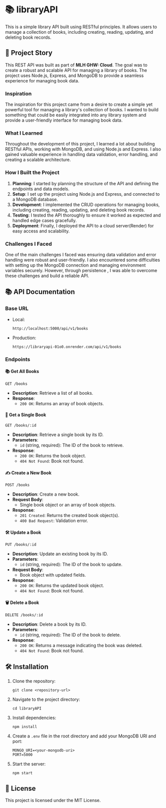# 📚 libraryAPI

This is a simple library API built using RESTful principles. It allows users to manage a collection of books, including creating, reading, updating, and deleting book records.

## 📖 Project Story

This REST API was built as part of **MLH GHW: Cloud**. The goal was to create a robust and scalable API for managing a library of books. The project uses Node.js, Express, and MongoDB to provide a seamless experience for managing book data.

### Inspiration

The inspiration for this project came from a desire to create a simple yet powerful tool for managing a library's collection of books. I wanted to build something that could be easily integrated into any library system and provide a user-friendly interface for managing book data.

### What I Learned

Throughout the development of this project, I learned a lot about building RESTful APIs, working with MongoDB, and using Node.js and Express. I also gained valuable experience in handling data validation, error handling, and creating a scalable architecture.

### How I Built the Project

1. **Planning**: I started by planning the structure of the API and defining the endpoints and data models.
2. **Setup**: I set up the project using Node.js and Express, and connected to a MongoDB database.
3. **Development**: I implemented the CRUD operations for managing books, including creating, reading, updating, and deleting book records.
4. **Testing**: I tested the API thoroughly to ensure it worked as expected and handled edge cases gracefully.
5. **Deployment**: Finally, I deployed the API to a cloud server(Render) for easy access and scalability.

### Challenges I Faced

One of the main challenges I faced was ensuring data validation and error handling were robust and user-friendly. I also encountered some difficulties with setting up the MongoDB connection and managing environment variables securely. However, through persistence , I was able to overcome these challenges and build a reliable API.

## 📚 API Documentation

### Base URL

- Local:

    ```
    http://localhost:5000/api/v1/books
    ```

- Production:

    ```
    https://libraryapi-01o0.onrender.com/api/v1/books
    ```
### Endpoints

#### 📚 Get All Books

```
GET /books
```

- **Description**: Retrieve a list of all books.
- **Response**: 
  - `200 OK`: Returns an array of book objects.

#### 📖 Get a Single Book

```
GET /books/:id
```

- **Description**: Retrieve a single book by its ID.
- **Parameters**:
  - `id` (string, required): The ID of the book to retrieve.
- **Response**: 
  - `200 OK`: Returns the book object.
  - `404 Not Found`: Book not found.

#### ✍️ Create a New Book

```
POST /books
```

- **Description**: Create a new book.
- **Request Body**: 
  - Single book object or an array of book objects.
- **Response**: 
  - `201 Created`: Returns the created book object(s).
  - `400 Bad Request`: Validation error.

#### 🛠️ Update a Book

```
PUT /books/:id
```

- **Description**: Update an existing book by its ID.
- **Parameters**:
  - `id` (string, required): The ID of the book to update.
- **Request Body**: 
  - Book object with updated fields.
- **Response**: 
  - `200 OK`: Returns the updated book object.
  - `404 Not Found`: Book not found.

#### 🗑️ Delete a Book

```
DELETE /books/:id
```

- **Description**: Delete a book by its ID.
- **Parameters**:
  - `id` (string, required): The ID of the book to delete.
- **Response**: 
  - `200 OK`: Returns a message indicating the book was deleted.
  - `404 Not Found`: Book not found.

## 🛠️ Installation

1. Clone the repository:
   ```
   git clone <repository-url>
   ```
2. Navigate to the project directory:
   ```
   cd libraryAPI
   ```
3. Install dependencies:
   ```
   npm install
   ```
4. Create a `.env` file in the root directory and add your MongoDB URI and port:
   ```
   MONGO_URI=<your-mongodb-uri>
   PORT=5000
   ```
5. Start the server:
   ```
   npm start
   ```

## 📜 License

This project is licensed under the MIT License.

